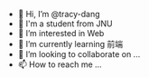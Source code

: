 - 👋 Hi, I’m @tracy-dang
- 🤗 I'm a student from JNU
- 👀 I’m interested in Web
- 🌱 I’m currently learning 前端
- 💞️ I’m looking to collaborate on ...
- 📫 How to reach me ...

<!---
tracy-dang/tracy-dang is a ✨ special ✨ repository because its `README.md` (this file) appears on your GitHub profile.
You can click the Preview link to take a look at your changes.
--->
